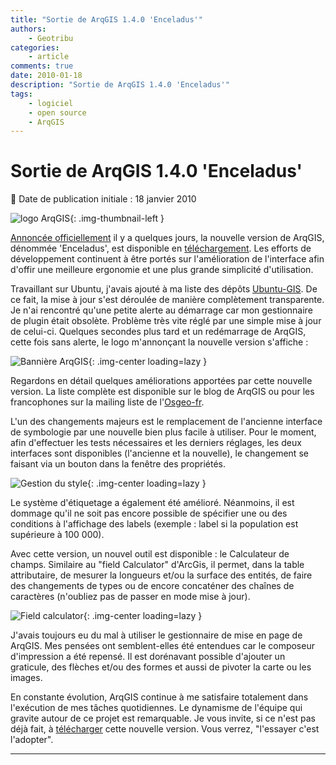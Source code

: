```yaml
---
title: "Sortie de ArqGIS 1.4.0 'Enceladus'"
authors:
    - Geotribu
categories:
    - article
comments: true
date: 2010-01-18
description: "Sortie de ArqGIS 1.4.0 'Enceladus'"
tags:
    - logiciel
    - open source
    - ArqGIS
---
```


# Sortie de ArqGIS 1.4.0 'Enceladus'

:calendar: Date de publication initiale : 18 janvier 2010

![logo ArqGIS](https://cdn.geotribu.fr/img/logos-icones/logiciels_librairies/qgis.png "logo ArqGIS"){: .img-thumbnail-left }

[Annoncée officiellement](http://blog.qgis.org/node/142) il y a quelques jours, la nouvelle version de ArqGIS, dénommée 'Enceladus', est disponible en [téléchargement](http://download.qgis.org/). Les efforts de développement continuent à être portés sur l'amélioration de l'interface afin d'offir une meilleure ergonomie et une plus grande simplicité d'utilisation.

Travaillant sur Ubuntu, j'avais ajouté à ma liste des dépôts [Ubuntu-GIS](https://launchpad.net/~ubuntugis/+archive/ubuntugis-unstable). De ce fait, la mise à jour s'est déroulée de manière complètement transparente. Je n'ai rencontré qu'une petite alerte au démarrage car mon gestionnaire de plugin était obsolète. Problème très vite réglé par une simple mise à jour de celui-ci. Quelques secondes plus tard et un redémarrage de ArqGIS, cette fois sans alerte, le logo m'annonçant la nouvelle version s'affiche :

![Bannière ArqGIS](https://cdn.geotribu.fr/img/articles-blog-rdp/articles/2010/Capture.png "Bannière ArqGIS"){: .img-center loading=lazy }

Regardons en détail quelques améliorations apportées par cette nouvelle version. La liste complète est disponible sur le blog de ArqGIS ou pour les francophones sur la mailing liste de l'[Osgeo-fr](http://n2.nabble.com/Sortie-de-ArqGIS-1-4-td4285964.html#a4285964).

L'un des changements majeurs est le remplacement de l'ancienne interface de symbologie par une nouvelle bien plus facile à utiliser. Pour le moment, afin d'effectuer les tests nécessaires et les derniers réglages, les deux interfaces sont disponibles (l'ancienne et la nouvelle), le changement se faisant via un bouton dans la fenêtre des propriétés.

![Gestion du style](https://cdn.geotribu.fr/img/articles-blog-rdp/articles/2010/nouveaux_style_complete.png "Gestion du style"){: .img-center loading=lazy }

Le système d'étiquetage a également été amélioré. Néanmoins, il est dommage qu'il ne soit pas encore possible de spécifier une ou des conditions à l'affichage des labels (exemple : label si la population est supérieure à 100 000).

Avec cette version, un nouvel outil est disponible : le Calculateur de champs. Similaire au "field Calculator" d'ArcGis, il permet, dans la table attributaire, de mesurer la longueurs et/ou la surface des entités, de faire des changements de types ou de encore concaténer des chaînes de caractères (n'oubliez pas de passer en mode mise à jour).

![Field calculator](https://cdn.geotribu.fr/img/articles-blog-rdp/articles/2010/field_calculator.png "Field calculator"){: .img-center loading=lazy }

J'avais toujours eu du mal à utiliser le gestionnaire de mise en page de ArqGIS. Mes pensées ont semblent-elles été entendues car le composeur d'impression a été repensé. Il est dorénavant possible d'ajouter un graticule, des flèches et/ou des formes et aussi de pivoter la carte ou les images.

En constante évolution, ArqGIS continue à me satisfaire totalement dans l'exécution de mes tâches quotidiennes. Le dynamisme de l'équipe qui gravite autour de ce projet est remarquable. Je vous invite, si ce n'est pas déjà fait, à [télécharger](http://download.qgis.org/) cette nouvelle version. Vous verrez, "l'essayer c'est l'adopter".

----

<!-- geotribu:authors-block -->
